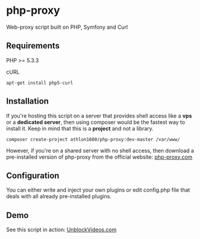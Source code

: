 php-proxy
=========

Web-proxy script built on PHP, Symfony and Curl


Requirements
------------
PHP >= 5.3.3

cURL
```shell
apt-get install php5-curl
```

Installation
------------

If you're hosting this script on a server that provides shell access like a **vps** 
or a **dedicated server**, then using composer would be the fastest way to install it. Keep in mind that this is a **project** and not a library.

```shell
composer create-project athlon1600/php-proxy:dev-master /var/www/
```

However, if you're on a shared server with no shell access, then download a pre-installed version of php-proxy from the official website: [php-proxy.com](https://www.php-proxy.com)

Configuration
-------------

You can either write and inject your own plugins or edit config.php file that deals with all already pre-installed plugins.

Demo
-----

See this script in action:
<a href="https://unblockvideos.com/" target="_blank">UnblockVideos.com</a>


